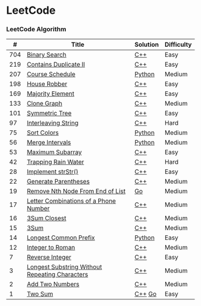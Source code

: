 LeetCode
========

### LeetCode Algorithm


| # | Title | Solution | Difficulty |
|---| ----- | -------- | ---------- |
| 704 | [Binary Search](https://leetcode-cn.com/problems/binary-search/description/) | [C++](./algorithms/cpp/BinarySearch.cpp) | Easy |
| 219 | [Contains Duplicate II](https://leetcode-cn.com/problems/contains-duplicate-ii/description/) | [C++](./algorithms/cpp/ContainsDuplicateII.cpp) | Easy |
| 207 | [Course Schedule](https://leetcode-cn.com/problems/course-schedule/) | [Python](./algorithms/python3/207.CourseSchedule.py) | Medium |
| 198 | [House Robber](https://leetcode-cn.com/problems/house-robber/description/) | [C++](./algorithms/cpp/HouseRobber.cpp) | Easy |
| 169 | [Majority Element](https://leetcode-cn.com/problems/majority-element/description/) | [C++](./algorithms/cpp/MajorityElement.cpp) | Easy |
| 133 | [Clone Graph](https://leetcode-cn.com/problems/clone-graph/description/) | [C++](./algorithms/cpp/CloneGraph.cpp) | Medium |
| 101 | [Symmetric Tree](https://leetcode-cn.com/problems/symmetric-tree/description/) | [C++](./algorithms/cpp/SymmetricTree.cpp) | Easy |
| 97 | [Interleaving String](https://leetcode-cn.com/problems/interleaving-string/description/) | [C++](./algorithms/cpp/InterleavingString.cpp) | Hard |
| 75 | [Sort Colors](https://leetcode-cn.com/problems/sort-colors/description/) | [Python](./algorithms/python3/SortColors.py) | Medium |
| 56 | [Merge Intervals](https://leetcode-cn.com/problems/merge-intervals/) | [Python](./algorithms/python3/MergeIntervals.py) | Medium |
| 53 | [Maximum Subarray](https://leetcode-cn.com/problems/maximum-subarray/description/) | [C++](./algorithms/cpp/MaximumSubarray.cpp) | Easy |
| 42 | [Trapping Rain Water](https://leetcode-cn.com/problems/trapping-rain-water/description/) | [C++](./algorithms/cpp/TrappingRainWater.cpp) | Hard |
| 28 | [Implement strStr()](https://leetcode-cn.com/problems/implement-strstr/description/) | [C++](./algorithms/cpp/ImplementstrStr.cpp) | Easy |
| 22 | [Generate Parentheses](https://leetcode-cn.com/problems/generate-parentheses/description/) | [C++](./algorithms/cpp/GenerateParentheses.cpp) | Medium |
| 19 | [Remove Nth Node From End of List](https://leetcode-cn.com/problems/remove-nth-node-from-end-of-list/description/) | [Go](./algorithms/golang/RemoveNthNodeFromEndofList.go) | Medium |
| 17 | [Letter Combinations of a Phone Number](https://leetcode-cn.com/problems/letter-combinations-of-a-phone-number/description/) | [C++](./algorithms/cpp/LetterCombinationsofaPhoneNumber.cpp) | Medium |
| 16 | [3Sum Closest](https://leetcode-cn.com/problems/3sum-closest/description/) | [C++](./algorithms/cpp/3SumClosest.cpp) | Medium |
| 15 | [3Sum](https://leetcode-cn.com/problems/3sum/description/) | [C++](./algorithms/cpp/3Sum.cpp) | Medium |
| 14 | [Longest Common Prefix](https://leetcode-cn.com/problems/longest-common-prefix/description/) | [Python](./algorithms/python3/LongestCommonPrefix.py) | Easy |
| 12 | [Integer to Roman](https://leetcode-cn.com/problems/integer-to-roman/description/) | [C++](./algorithms/cpp/IntegertoRoman.cpp) | Medium |
| 7 | [Reverse Integer](https://leetcode-cn.com/problems/reverse-integer/) | [C++](./algorithms/cpp/7.reverse_integer.cpp) | Easy |
| 3 | [Longest Substring Without Repeating Characters](https://leetcode-cn.com/problems/longest-substring-without-repeating-characters/) | [C++](./algorithms/cpp/3.longest_substring_without_repeating_characters.cpp) | Medium |
| 2 | [Add Two Numbers](https://leetcode-cn.com/problems/add-two-numbers/) | [C++](./algorithms/cpp/2.add_two_numbers.cpp) | Medium |
| 1 | [Two Sum](https://leetcode-cn.com/problems/two-sum/description/) | [C++](./algorithms/cpp/1.two_sum.cpp) [Go](./algorithms/golang/TwoSum.go) | Easy |
